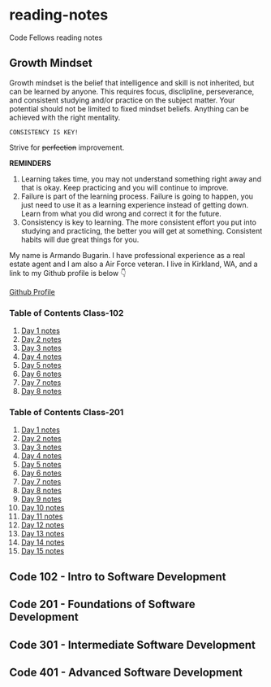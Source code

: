 # reading-notes
Code Fellows reading notes

## Growth Mindset
Growth mindset is the belief that intelligence and skill is not inherited, but can be learned by anyone. This requires focus, disclipline, perseverance, and consistent studying and/or practice on the subject matter. Your potential should not be limited to fixed mindset beliefs. Anything can be achieved with the right mentality.

`CONSISTENCY IS KEY!`

Strive for ~~perfection~~ improvement.

**REMINDERS**

1. Learning takes time, you may not understand something right away and that is okay. Keep practicing and you will continue to improve.
2. Failure is part of the learning process. Failure is going to happen, you just need to use it as a learning experience instead of getting down. Learn from what you did wrong and correct it for the future.
3. Consistency is key to learning. The more consistent effort you put into studying and practicing, the better you will get at something. Consistent habits will due great things for you.

My name is Armando Bugarin. I have professional experience as a real estate agent and I am also a Air Force veteran. I live in Kirkland, WA, and a link to my Github profile is below 👇

[Github Profile](https://github.com/armando-bugarin)

### Table of Contents Class-102

1. [Day 1 notes](./class-102/102-day1-notes.md)
2. [Day 2 notes](./class-102/102-day2-notes.md)
3. [Day 3 notes](./class-102/102-day3-notes.md)
4. [Day 4 notes](./class-102/102-day4-notes.md)
5. [Day 5 notes](./class-102/102-day5-notes.md)
6. [Day 6 notes](./class-102/102-day6-notes.md)
7. [Day 7 notes](./class-102/102-day7-notes.md)
8. [Day 8 notes](./class-102/102-day8-notes.md)

### Table of Contents Class-201

1. [Day 1 notes](./class-201/201-day1-notes.md)
2. [Day 2 notes](./class-201/201-day2-notes.md)
3. [Day 3 notes](./class-201/201-day3-notes.md)
4. [Day 4 notes](./class-201/201-day4-notes.md)
5. [Day 5 notes](./class-201/201-day5-notes.md)
6. [Day 6 notes](./class-201/201-day6-notes.md)
7. [Day 7 notes](./class-201/201-day7-notes.md)
8. [Day 8 notes](./class-201/201-day8-notes.md)
9. [Day 9 notes](./class-201/201-day9-notes.md)
10. [Day 10 notes](./class-201/201-day10-notes.md)
11. [Day 11 notes](./class-201/201-day11-notes.md)
12. [Day 12 notes](./class-201/201-day11-notes.md)
13. [Day 13 notes](./class-201/201-day13-notes.md)
14. [Day 14 notes](./class-201/201-day14-notes.md)
15. [Day 15 notes](./class-201/201-day15-notes.md)

## Code 102 - Intro to Software Development
## Code 201 - Foundations of Software Development
## Code 301 - Intermediate Software Development
## Code 401 - Advanced Software Development
